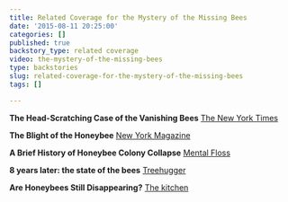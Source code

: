 ```yaml
---
title: Related Coverage for the Mystery of the Missing Bees
date: '2015-08-11 20:25:00'
categories: []
published: true
backstory_type: related coverage
video: the-mystery-of-the-missing-bees
type: backstories
slug: related-coverage-for-the-mystery-of-the-missing-bees
tags: []

---
```

**The Head-Scratching Case of the Vanishing Bees**
[The New York Times](http://www.nytimes.com/2014/09/29/us/the-head-scratching-case-of-the-vanishing-bees.html)

**The Blight of the Honeybee**
[New York Magazine](http://nymag.com/daily/intelligencer/2015/06/bees-are-literally-worrying-themselves-to-death.html)

**A Brief History of Honeybee Colony Collapse**
[Mental Floss](http://mentalfloss.com/article/59272/brief-history-honeybee-colony-collapse)

**8 years later: the state of the bees**
[Treehugger](http://www.treehugger.com/natural-sciences/8-years-later-state-bees.html)

**Are Honeybees Still Disappearing?**
[The kitchen](http://www.thekitchn.com/are-honeybees-still-disappearing-food-news-210979)

